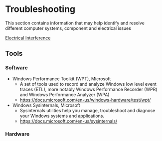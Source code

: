 # Troubleshooting

This section contains information that may help identify and resolve different computer systems, component and electrical issues

[Electrical Interference](ELECTRICALINTERFERENCE.MD)

## Tools
### Software
  * Windows Performance Toolkit (WPT), Microsoft
    * A set of tools used to record and analyze Windows low level event traces (ETL), more notably Windows Performance Recorder (WPR) and Windows Performance Analyzer (WPA)
    * https://docs.microsoft.com/en-us/windows-hardware/test/wpt/
  * Windows Sysinternals, Microsoft
    * Sysinternals utilities help you manage, troubleshoot and diagnose your Windows systems and applications.
    * https://docs.microsoft.com/en-us/sysinternals/
### Hardware
